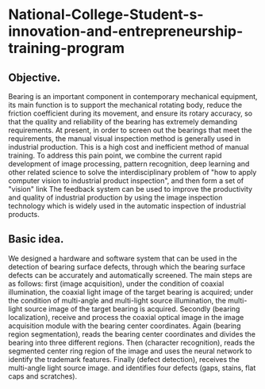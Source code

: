 # National-College-Student-s-innovation-and-entrepreneurship-training-program



## Objective.
Bearing is an important component in contemporary mechanical equipment, its main function is to support the mechanical rotating body, reduce the friction coefficient during its movement, and ensure its rotary accuracy, so that the quality and reliability of the bearing has extremely demanding requirements.
At present, in order to screen out the bearings that meet the requirements, the manual visual inspection method is generally used in industrial production. This is a high cost and inefficient method of manual training. To address this pain point, we combine the current rapid development of image processing, pattern recognition, deep learning and other related science to solve the interdisciplinary problem of "how to apply computer vision to industrial product inspection", and then form a set of "vision" link The feedback system can be used to improve the productivity and quality of industrial production by using the image inspection technology which is widely used in the automatic inspection of industrial products.

## Basic idea.
We designed a hardware and software system that can be used in the detection of bearing surface defects, through which the bearing surface defects can be accurately and automatically screened. The main steps are as follows: first (image acquisition), under the condition of coaxial illumination, the coaxial light image of the target bearing is acquired; under the condition of multi-angle and multi-light source illumination, the multi-light source image of the target bearing is acquired. Secondly (bearing localization), receive and process the coaxial optical image in the image acquisition module with the bearing center coordinates. Again (bearing region segmentation), reads the bearing center coordinates and divides the bearing into three different regions. Then (character recognition), reads the segmented center ring region of the image and uses the neural network to identify the trademark features. Finally (defect detection), receives the multi-angle light source image. and identifies four defects (gaps, stains, flat caps and scratches).
